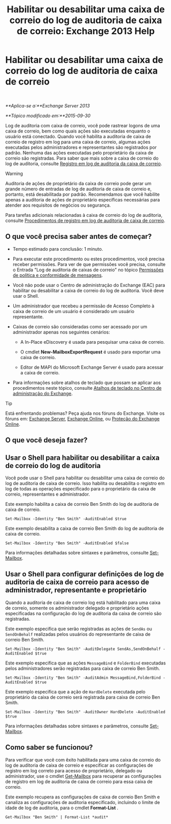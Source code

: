 ﻿---
title: 'Habilitar ou desabilitar uma caixa de correio do log de auditoria de caixa de correio: Exchange 2013 Help'
TOCTitle: Habilitar ou desabilitar uma caixa de correio do log de auditoria de caixa de correio
ms:assetid: c4bbfd52-6196-49c7-8c31-777fbbee11f2
ms:mtpsurl: https://technet.microsoft.com/pt-br/library/Ff461937(v=EXCHG.150)
ms:contentKeyID: 50486600
ms.date: 05/22/2018
mtps_version: v=EXCHG.150
ms.translationtype: MT
---

# Habilitar ou desabilitar uma caixa de correio do log de auditoria de caixa de correio

 

_**Aplica-se a:**Exchange Server 2013_

_**Tópico modificado em:**2015-09-30_

Log de auditoria com caixa de correio, você pode rastrear logons de uma caixa de correio, bem como quais ações são executadas enquanto o usuário está conectado. Quando você habilita a auditoria de caixa de correio de registro em log para uma caixa de correio, algumas ações executadas pelos administradores e representantes são registrados por padrão. Nenhuma das ações executadas pelo proprietário da caixa de correio são registradas. Para saber que mais sobre a caixa de correio do log de auditoria, consulte [Registro em log de auditoria da caixa de correio](mailbox-audit-logging-exchange-2013-help.md).


> [!WARNING]
> Auditoria de ações de proprietário da caixa de correio pode gerar um grande número de entradas de log de auditoria de caixa de correio e, portanto, está desabilitada por padrão. Recomendamos que você habilite apenas a auditoria de ações de proprietário específicas necessárias para atender aos requisitos de negócios ou segurança.



Para tarefas adicionais relacionadas à caixa de correio do log de auditoria, consulte [Procedimentos de registro em log de auditoria de caixa de correio](mailbox-audit-logging-procedures-exchange-2013-help.md).

## O que você precisa saber antes de começar?

  - Tempo estimado para conclusão: 1 minuto.

  - Para executar este procedimento ou estes procedimentos, você precisa receber permissões. Para ver de que permissões você precisa, consulte o Entrada "Log de auditoria de caixas de correio" no tópico [Permissões de política e conformidade de mensagens](messaging-policy-and-compliance-permissions-exchange-2013-help.md).

  - Você não pode usar o Centro de administração do Exchange (EAC) para habilitar ou desabilitar a caixa de correio do log de auditoria. Você deve usar o Shell.

  - Um administrador que recebeu a permissão de Acesso Completo à caixa de correio de um usuário é considerado um usuário representante.

  - Caixas de correio são consideradas como ser acessado por um administrador apenas nos seguintes cenários:
    
      - A In-Place eDiscovery é usada para pesquisar uma caixa de correio.
    
      - O cmdlet **New-MailboxExportRequest** é usado para exportar uma caixa de correio.
    
      - Editor de MAPI do Microsoft Exchange Server é usado para acessar a caixa de correio.

  - Para informações sobre atalhos de teclado que possam se aplicar aos procedimentos neste tópico, consulte [Atalhos de teclado no Centro de administração do Exchange](keyboard-shortcuts-in-the-exchange-admin-center-exchange-online-protection-help.md).


> [!TIP]
> Está enfrentando problemas? Peça ajuda nos fóruns do Exchange. Visite os fóruns em: <A href="https://go.microsoft.com/fwlink/p/?linkid=60612">Exchange Server</A>, <A href="https://go.microsoft.com/fwlink/p/?linkid=267542">Exchange Online</A>, ou <A href="https://go.microsoft.com/fwlink/p/?linkid=285351">Proteção do Exchange Online</A>.



## O que você deseja fazer?

## Usar o Shell para habilitar ou desabilitar a caixa de correio do log de auditoria

Você pode usar o Shell para habilitar ou desabilitar uma caixa de correio do log de auditoria de caixa de correio. Isso habilita ou desabilita o registro em log de todas as operações especificado para o proprietário da caixa de correio, representantes e administrador.

Este exemplo habilita a caixa de correio Ben Smith do log de auditoria de caixa de correio.

    Set-Mailbox -Identity "Ben Smith" -AuditEnabled $true

Este exemplo desabilita a caixa de correio Ben Smith do log de auditoria de caixa de correio.

    Set-Mailbox -Identity "Ben Smith" -AuditEnabled $false

Para informações detalhadas sobre sintaxes e parâmetros, consulte [Set-Mailbox](https://technet.microsoft.com/pt-br/library/bb123981\(v=exchg.150\)).

## Usar o Shell para configurar definições de log de auditoria de caixa de correio para acesso de administrador, representante e proprietário

Quando a auditoria de caixa de correio log está habilitado para uma caixa de correio, somente os administrador delegado e proprietário ações especificadas na configuração do log de auditoria da caixa de correio são registradas.

Este exemplo especifica que serão registradas as ações de `SendAs` ou `SendOnBehalf` realizadas pelos usuários do representante de caixa de correio Ben Smith.

    Set-Mailbox -Identity "Ben Smith" -AuditDelegate SendAs,SendOnBehalf -AuditEnabled $true

Este exemplo especifica que as ações `MessageBind` e `FolderBind` executadas pelos administradores serão registradas para caixa de correio Ben Smith.

    Set-Mailbox -Identity "Ben Smith" -AuditAdmin MessageBind,FolderBind -AuditEnabled $true

Este exemplo especifica que a ação de `HardDelete` executada pelo proprietário da caixa de correio será registrada para caixa de correio Ben Smith.

    Set-Mailbox -Identity "Ben Smith" -AuditOwner HardDelete -AuditEnabled $true

Para informações detalhadas sobre sintaxes e parâmetros, consulte [Set-Mailbox](https://technet.microsoft.com/pt-br/library/bb123981\(v=exchg.150\)).

## Como saber se funcionou?

Para verificar que você com êxito habilitada para uma caixa de correio do log de auditoria de caixa de correio e especificar as configurações de registro em log correto para acesso de proprietário, delegado ou administrador, use o cmdlet [Get-Mailbox](https://technet.microsoft.com/pt-br/library/bb123685\(v=exchg.150\)) para recuperar as configurações de registro em log de auditoria de caixa de correio para essa caixa de correio.

Este exemplo recupera as configurações de caixa de correio Ben Smith e canaliza as configurações de auditoria especificado, incluindo o limite de idade de log de auditoria, para o cmdlet **Format-List** .

    Get-Mailbox "Ben Smith" | Format-List *audit*

